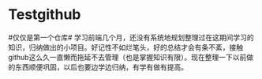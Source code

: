 # Testgithub
#仅仅是第一个仓库#
学习前端几个月，还没有系统地规划整理过在这期间学习的知识，归纳做出的小项目。好记性不如烂笔头，好的总结才会有条不紊，接触github这么久一直懒而拖延不去管理（也是掌握知识有限）。现在整理一下以前做的东西顺便巩固，以后也要边学边归纳，有学有做有提高。
